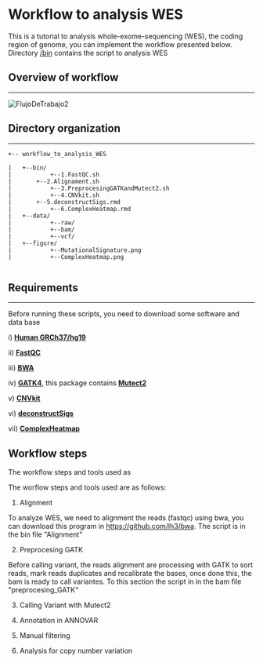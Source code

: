 # **Workflow to analysis WES**

This is a tutorial to analysis whole-exome-sequencing (WES), the coding region of genome, you can implement the workflow presented below. Directory [/bin](https://github.com/Martinez-Gregorio-Hector/workflow_to_analysis_WES/tree/master/bin) contains the script to analysis WES

## Overview of workflow
---

![FlujoDeTrabajo2](https://user-images.githubusercontent.com/53798505/63644484-9ef5dc00-c6af-11e9-9f0d-935508b21613.png)



## Directory organization
---

```
+-- workflow_to_analysis_WES

|	+--bin/
|	        +--1.FastQC.sh
| 		+--2.Alignament.sh
|	        +--3.PreprocesingGATKandMutect2.sh
|	        +--4.CNVkit.sh
| 		+--5.deconstructSigs.rmd
|	        +--6.ComplexHeatmap.rmd
|	+--data/
|	        +--raw/
|	        +--bam/
|	        +--vcf/
|	+--figure/
|	        +--MutationalSignature.png
|	        +--ComplexHeatmap.png


```


## Requirements
---
Before running these scripts, you need to download some software and data base


  i) [**Human GRCh37/hg19**](http://hgdownload.cse.ucsc.edu/downloads.html#human)
  
  ii) [**FastQC**](https://github.com/s-andrews/FastQC) 
  
  iii) [**BWA**](https://github.com/lh3/bwa)
  
  iv) [**GATK4**](https://github.com/broadinstitute/gatk#running), this package contains [**Mutect2**](https://www.nature.com/articles/nbt.2514)
  
  v) [**CNVkit**](https://github.com/etal/cnvkit)
  
  vi) [**deconstructSigs**](https://github.com/raerose01/deconstructSigs)
  
  vii) [**ComplexHeatmap**](https://github.com/jokergoo/ComplexHeatmap)



Workflow steps
---
The workflow steps and tools used as


The worflow steps and tools used are as follows:


1. Alignment

To analyze WES, we need to alignment the reads (fastqc) using bwa, you can download this program in https://github.com/lh3/bwa. The script is in the bin file "Alignment"



2. Preprocesing GATK

Before calling variant, the reads alignment are processing with GATK to sort reads, mark reads duplicates and recalibrate the bases, once done this, the bam is ready to call variantes. To this section the script in in the bam file "preprocesing_GATK"


3. Calling Variant with Mutect2



4. Annotation in ANNOVAR



5. Manual filtering


6. Analysis for copy number variation




